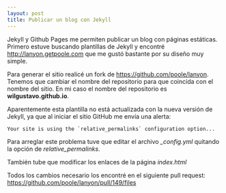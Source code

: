 ```yaml
---
layout: post
title: Publicar un blog con Jekyll
---
```


Jekyll y Github Pages me permiten publicar un blog con páginas estáticas. Primero estuve buscando plantillas de Jekyll y encontré http://lanyon.getpoole.com que me gustó bastante por su diseño muy simple.

Para generar el sitio realicé un fork de https://github.com/poole/lanyon. Tenemos que cambiar el nombre del repositorio para que coincida con el nombre del sitio. En mi caso el nombre del repositorio es **wilgustavo.github.io**.

Aparentemente esta plantilla no está actualizada con la nueva versión de Jekyll, ya que al iniciar el sitio GitHub me envía una alerta: 

    Your site is using the `relative_permalinks` configuration option...

Para arreglar este problema tuve que editar el archivo *_config.yml* quitando la opción de *relative_permalinks*.

También tube que modificar los enlaces de la página *index.html* 

Todos los cambios necesario los encontré en el siguiente pull request: https://github.com/poole/lanyon/pull/149/files   

